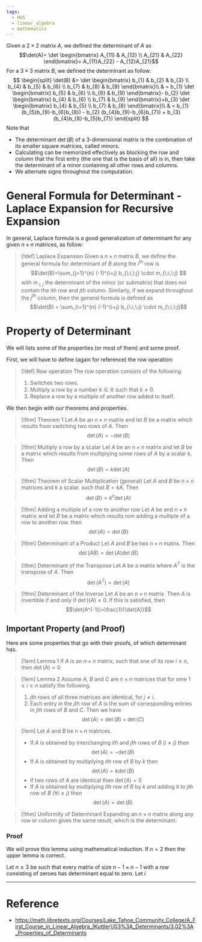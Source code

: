 ```yaml
---
tags:
  - HUS
  - linear_algebra
  - mathematics
---
```

Given a $2\times 2$ matrix $A$, we defined the determinant of $A$ as $$\det(A)= \det \begin{bmatrix}
A_{11} & A_{12} \\
A_{21} & A_{22} 
\end{bmatrix}= A_{11}A_{22} - A_{12}A_{21}$$
For a $3 \times 3$ matrix $B$, we defined the determinant as follow: $$
\begin{split}
\det(B) &= \det \begin{bmatrix}
b_{1} & b_{2} & b_{3} \\
b_{4} & b_{5} & b_{6} \\
b_{7} & b_{8} & b_{9} 
\end{bmatrix}\\
& = 
b_{1} \det \begin{bmatrix}
b_{5} & b_{6} \\
b_{8} & b_{9}
\end{bmatrix}- b_{2} \det \begin{bmatrix}
b_{4} & b_{6} \\
b_{7} & b_{9}
\end{bmatrix}+b_{3} \det \begin{bmatrix}
b_{4} & b_{5} \\
b_{7} & b_{8}
\end{bmatrix}\\
& = b_{1} (b_{5}b_{9}-b_{6}b_{8}) - b_{2} (b_{4}b_{9}-b_{6}b_{7}) + b_{3} (b_{4}b_{8}-b_{5}b_{7})
\end{split}
$$
Note that 
- The determinant $\det(B)$ of a 3-dimensional matrix is the combination of its smaller square matrices, called minors. 
- Calculating can be memorized effectively as blocking the row and column that the first entry (the one that is the basis of all) is in, then take the determinant of a minor containing all other rows and columns. 
- We alternate signs throughout the computation. 

# General Formula for Determinant - Laplace Expansion for Recursive Expansion

In general, Laplace formula is a good generalization of determinant for any given $n \times n$ matrices, as follow: 

> [!def] Laplace Expansion
> Given a $n \times n$ matrix $B$, we define the general formula for determinant of $B$ along the $i^{th}$ row is $$\det(B)=\sum_{j=1}^{n} (-1)^{i+j} b_{\:i,\:j} \cdot m_{\:i,\:j} $$ with $m_{\:i,\:j}$ the determinant of the minor (or submatrix) that does not contain the $ith$ row and $j th$ column. Similarly, if we expand throughout the $j^{th}$ column, then the general formula is defined as $$\det(B) = \sum_{i=1}^{n} (-1)^{i+j} b_{\:i,\:j} \cdot m_{\:i,\:j}$$

# Property of Determinant

We will lists some of the properties (or most of them) and some proof. 

First, we will have to define (again for reference) the row operation: 

> [!def] Row operation
> The row operation consists of the following 
> 1. Switches two rows.
> 2. Multiply a row by a number $k\in \mathbb{R}$ such that $k\neq 0$.
> 3. Replace a row by a multiple of another row added to itself. 

We then begin with our theorems and properties. 

> [!thm] Theorem 1
> Let $A$ be an $n \times n$ matrix and let $B$ be a matrix which results from switching two rows of $A$. Then $$\det(A)=-\det(B)$$

> [!thm] Multiply a row by a scalar 
> Let $A$ be an $n \times n$ matrix and let $B$ be a matrix which results from multiplying some rows of $A$ by a scalar $k$. Then $$\det(B)=k \det (A)$$

> [!thm] Theorem of Scalar Multiplication (general)
> Let $A$ and $B$ be $n \times n$ matrices and $k$ a scalar. such that $B = kA$. Then $$\det(B)= k^{n}\det(A)$$

> [!thm] Adding a multiple of a row to another row
> Let $A$ be and $n \times n$ matrix and let $B$ be a matrix which results rom adding a multiple of a row to another row. then $$\det(A)=\det(B)$$

> [!thm] Determinant of a Product
> Let $A$ and $B$ be two $n \times n$ matrix. Then $$\det(AB)=\det(A)\det (B)$$

> [!thm] Determinant of the Transpose
> Let $A$ be a matrix where $A^{T}$ is the transpose of $A$. Then $$\det(A^{T})=\det(A)$$

> [!thm] Determinant of the Inverse
> Let $A$ be an $n \times n$ matrix. Then $A$ is invertible if and only if $\det)(A)\neq 0$. If this is satisfied, then $$\det(A^{-1})=\frac{1}{\det(A)}$$

## Important Property (and Proof)

Here are some properties that go with their proofs, of which determinant has. 

> [!lem] Lemma 1
> If $A$ is an $n \times n$ matrix, such that one of its row $i \leq n$, then $\det(A)=0$ 

> [!lem] Lemma 2
> Assume $A$, $B$ and $C$ are $n \times n$ matrices that for ome $1 \leq i \leq n$ satisfy the following.
> 1. $jth$ rows of all three matrices are identical, for $j \neq i$. 
> 2. Each entry in the $jth$ row of $A$ is the sum of corresponding entries in $jth$ rows of $B$ and $C$. 
> Then we have $$\det(A)=\det(B) + \det(C)$$

> [!lem] Let $A$ and $B$ be $n \times n$ matrices. 
> - If $A$ is obtained by interchanging $ith$ and $jth$ rows of $B$ ($i\neq j$) then $$\det(A)=-\det(B)$$
> - If $A$ is obtained by multiplying $ith$ row of $B$ by $k$ then $$\det(A)=k\det(B)$$
> - if two rows of $A$ are identical then $\det(A)=0$
> - If $A$ is obtained by multiplying $ith$ row of $B$ by $k$ and adding it to $jth$ row of $B$ $(\forall i \neq j)$ then $$\det(A)=\det(B)$$

> [!thm] Uniformity of Determinant
> Expanding an $n \times n$ matrix along any row or column gives the same result, which is the determinant. 
### Proof 

We will prove this lemma using mathematical induction. 
If $n =2$ then the upper lemma is correct. 

Let $n \geq 3$ be such that every matrix of size $n-1 \times n-1$ with a row consisting of zeroes has determinant equal to zero. Let $i$







___
# Reference 

- https://math.libretexts.org/Courses/Lake_Tahoe_Community_College/A_First_Course_in_Linear_Algebra_(Kuttler)/03%3A_Determinants/3.02%3A_Properties_of_Determinants

